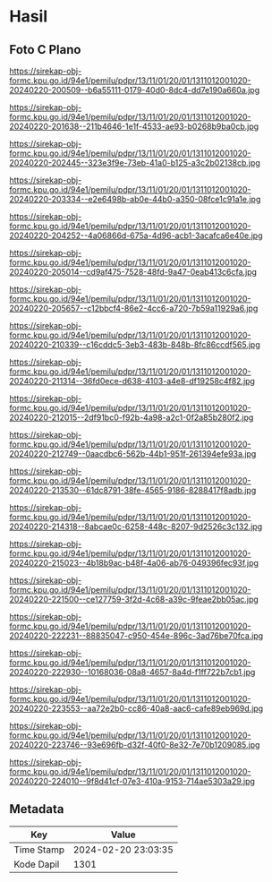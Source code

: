 # Hasil

## Foto C Plano

https://sirekap-obj-formc.kpu.go.id/94e1/pemilu/pdpr/13/11/01/20/01/1311012001020-20240220-200509--b6a55111-0179-40d0-8dc4-dd7e190a660a.jpg

https://sirekap-obj-formc.kpu.go.id/94e1/pemilu/pdpr/13/11/01/20/01/1311012001020-20240220-201638--211b4646-1e1f-4533-ae93-b0268b9ba0cb.jpg

https://sirekap-obj-formc.kpu.go.id/94e1/pemilu/pdpr/13/11/01/20/01/1311012001020-20240220-202445--323e3f9e-73eb-41a0-b125-a3c2b02138cb.jpg

https://sirekap-obj-formc.kpu.go.id/94e1/pemilu/pdpr/13/11/01/20/01/1311012001020-20240220-203334--e2e6498b-ab0e-44b0-a350-08fce1c91a1e.jpg

https://sirekap-obj-formc.kpu.go.id/94e1/pemilu/pdpr/13/11/01/20/01/1311012001020-20240220-204252--4a06866d-675a-4d96-acb1-3acafca6e40e.jpg

https://sirekap-obj-formc.kpu.go.id/94e1/pemilu/pdpr/13/11/01/20/01/1311012001020-20240220-205014--cd9af475-7528-48fd-9a47-0eab413c6cfa.jpg

https://sirekap-obj-formc.kpu.go.id/94e1/pemilu/pdpr/13/11/01/20/01/1311012001020-20240220-205657--c12bbcf4-86e2-4cc6-a720-7b59a11929a6.jpg

https://sirekap-obj-formc.kpu.go.id/94e1/pemilu/pdpr/13/11/01/20/01/1311012001020-20240220-210339--c16cddc5-3eb3-483b-848b-8fc86ccdf565.jpg

https://sirekap-obj-formc.kpu.go.id/94e1/pemilu/pdpr/13/11/01/20/01/1311012001020-20240220-211314--36fd0ece-d638-4103-a4e8-df19258c4f82.jpg

https://sirekap-obj-formc.kpu.go.id/94e1/pemilu/pdpr/13/11/01/20/01/1311012001020-20240220-212015--2df91bc0-f92b-4a98-a2c1-0f2a85b280f2.jpg

https://sirekap-obj-formc.kpu.go.id/94e1/pemilu/pdpr/13/11/01/20/01/1311012001020-20240220-212749--0aacdbc6-562b-44b1-951f-261394efe93a.jpg

https://sirekap-obj-formc.kpu.go.id/94e1/pemilu/pdpr/13/11/01/20/01/1311012001020-20240220-213530--61dc8791-38fe-4565-9186-8288417f8adb.jpg

https://sirekap-obj-formc.kpu.go.id/94e1/pemilu/pdpr/13/11/01/20/01/1311012001020-20240220-214318--8abcae0c-6258-448c-8207-9d2526c3c132.jpg

https://sirekap-obj-formc.kpu.go.id/94e1/pemilu/pdpr/13/11/01/20/01/1311012001020-20240220-215023--4b18b9ac-b48f-4a06-ab76-049396fec93f.jpg

https://sirekap-obj-formc.kpu.go.id/94e1/pemilu/pdpr/13/11/01/20/01/1311012001020-20240220-221500--ce127759-3f2d-4c68-a39c-9feae2bb05ac.jpg

https://sirekap-obj-formc.kpu.go.id/94e1/pemilu/pdpr/13/11/01/20/01/1311012001020-20240220-222231--88835047-c950-454e-896c-3ad76be70fca.jpg

https://sirekap-obj-formc.kpu.go.id/94e1/pemilu/pdpr/13/11/01/20/01/1311012001020-20240220-222930--10168036-08a8-4657-8a4d-f1ff722b7cb1.jpg

https://sirekap-obj-formc.kpu.go.id/94e1/pemilu/pdpr/13/11/01/20/01/1311012001020-20240220-223553--aa72e2b0-cc86-40a8-aac6-cafe89eb969d.jpg

https://sirekap-obj-formc.kpu.go.id/94e1/pemilu/pdpr/13/11/01/20/01/1311012001020-20240220-223746--93e696fb-d32f-40f0-8e32-7e70b1209085.jpg

https://sirekap-obj-formc.kpu.go.id/94e1/pemilu/pdpr/13/11/01/20/01/1311012001020-20240220-224010--9f8d41cf-07e3-410a-9153-714ae5303a29.jpg


## Metadata

| Key        | Value               |
| ---------- | ------------------- |
| Time Stamp | 2024-02-20 23:03:35 |
| Kode Dapil | 1301                |



